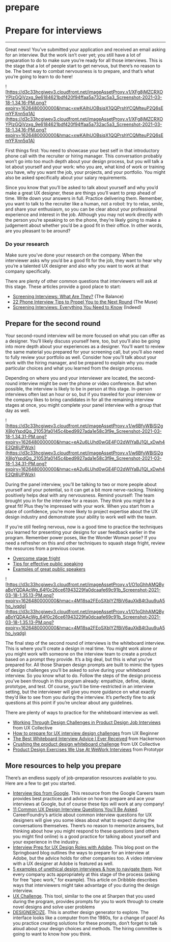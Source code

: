 # prepare

# Prepare for interviews

---

Great news! You’ve submitted your application and received an email asking for an interview. But the work isn’t over yet; you still have a lot of preparation to do to make sure you’re ready for all those interviews. This is the stage that a lot of people start to get nervous, but there’s no reason to be. The best way to combat nervousness is to prepare, and that’s what you’re going to learn to do here!

![https://d3c33hcgiwev3.cloudfront.net/imageAssetProxy.v1/XFg8jMZCRXOYPIzGQjVzxg_9e6184621bdf420f94ffaa5a732ac5a3_Screenshot-2021-03-18-1.34.16-PM.png?expiry=1626480000000&hmac=xwKAIhUOBsiqX1QQPrshYCQMteuP2Q6sEmYFXnn5q1A](https://d3c33hcgiwev3.cloudfront.net/imageAssetProxy.v1/XFg8jMZCRXOYPIzGQjVzxg_9e6184621bdf420f94ffaa5a732ac5a3_Screenshot-2021-03-18-1.34.16-PM.png?expiry=1626480000000&hmac=xwKAIhUOBsiqX1QQPrshYCQMteuP2Q6sEmYFXnn5q1A)

First things first: You need to showcase your best self in that introductory phone call with the recruiter or hiring manager. This conversation probably won’t go into too much depth about your design process, but you will talk a lot about yourself and your work: who you are, what kind of work or training you have, why you want the job, your projects, and your portfolio. You might also be asked specifically about your salary requirements.

Since you know that you’ll be asked to talk about yourself and why you’d make a great UX designer, these are things you’ll want to prep ahead of time. Write down your answers in full. Practice delivering them. Remember, you want to talk to the recruiter like a human, not a robot: try to relax, smile, and share your enthusiasm, so you can be clear about your professional experience and interest in the job. Although you may not work directly with the person you’re speaking to on the phone, they’re likely going to make a judgement about whether you’d be a good fit in their office. In other words, are you pleasant to be around?

### Do your research

Make sure you’ve done your research on the company. When the interviewer asks why you’d be a good fit for the job, they want to hear why you’re a talented UX designer and also why you want to work at that company specifically.

There are plenty of other common questions that interviewers will ask at this stage. These articles provide a good place to start:

- [Screening Interviews: What Are They?](https://www.thebalancecareers.com/what-is-a-screening-interview-2062094) (The Balance)
- [22 Phone Interview Tips to Propel You to the Next Round](https://www.themuse.com/advice/phone-interview-tips-preparation) (The Muse)
- [Screening Interviews: Everything You Need to Know](https://www.indeed.com/career-advice/interviewing/screening-interview) (Indeed)

## Prepare for the second round

Your second-round interview will be more focused on what you can offer as a designer. You’ll likely discuss yourself here, too, but you’ll also be going into more depth about your experiences as a designer. You’ll want to review the same material you prepared for your screening call, but you’ll also need to fully review your portfolio as well. Consider how you’ll talk about your work with the hiring manager, and be prepared to explain why you made particular choices and what you learned from the design process.

Depending on where you and your interviewer are located, the second-round interview might be over the phone or video conference. But when possible, the interview is likely to be in person at this stage. In-person interviews often last an hour or so, but if you traveled for your interview or the company likes to bring candidates in for all the remaining interview stages at once, you might complete your panel interview with a group that day as well.

![https://d3c33hcgiwev3.cloudfront.net/imageAssetProxy.v1/w6BfyWBiSl2gX8lgYspdQg_21053fa0145c4bed9927ada1e58c3f9e_Screenshot-2021-03-18-1.34.31-PM.png?expiry=1626480000000&hmac=eA2u6LUhd0wGE4FO2dWlYaBJ1QI_xDwh4E2Qt6UPWzk](https://d3c33hcgiwev3.cloudfront.net/imageAssetProxy.v1/w6BfyWBiSl2gX8lgYspdQg_21053fa0145c4bed9927ada1e58c3f9e_Screenshot-2021-03-18-1.34.31-PM.png?expiry=1626480000000&hmac=eA2u6LUhd0wGE4FO2dWlYaBJ1QI_xDwh4E2Qt6UPWzk)

During the panel interview, you’ll be talking to two or more people about yourself and your potential, so it can get a bit more nerve-racking. Thinking positively helps deal with any nervousness. Remind yourself: The team brought you in for the interview for a reason. They think you might be a great fit! Plus they’re impressed with your work. When you start from a place of confidence, you’re more likely to project expertise about the UX design industry and demonstrate your ability to work well with the team.

If you’re still feeling nervous, now is a good time to practice the techniques you learned for presenting your designs for user feedback earlier in the program. Remember power poses, like the Wonder Woman pose? If you need a refresher on this and other techniques to squash stage fright, review the resources from a previous course.

- [Overcome stage fright](https://www.coursera.org/learn/conduct-ux-research/supplement/AfEGF/overcome-stage-fright)
- [Tips for effective public speaking](https://www.coursera.org/learn/conduct-ux-research/supplement/IhXA0/tips-for-giving-an-effective-presentation)
- [Examples of great public speakers](https://www.coursera.org/learn/conduct-ux-research/supplement/L17A5/examples-of-great-public-speakers)

![https://d3c33hcgiwev3.cloudfront.net/imageAssetProxy.v1/O1oGhhAMQByaBoYQDAAcWg_64f0c26ce61943229fa0dcaafe69c91b_Screenshot-2021-03-18-1.35.13-PM.png?expiry=1626480000000&hmac=4M18sa2FEoSXbIYZfBiV6auXkB4t3uu9uA5ho_iyqdg](https://d3c33hcgiwev3.cloudfront.net/imageAssetProxy.v1/O1oGhhAMQByaBoYQDAAcWg_64f0c26ce61943229fa0dcaafe69c91b_Screenshot-2021-03-18-1.35.13-PM.png?expiry=1626480000000&hmac=4M18sa2FEoSXbIYZfBiV6auXkB4t3uu9uA5ho_iyqdg)

The final step of the second round of interviews is the whiteboard interview. This is where you’ll create a design in real time. You might work alone or you might work with someone on the interview team to create a product based on a prompt they provide. It’s a big deal, but this is what you’ve prepared for. All those Sharpen design prompts are built to mimic the types of design challenges you’ll be asked to solve during your whiteboard interview. So you know what to do. Follow the steps of the design process you’ve been through in this program already: empathize, define, ideate, prototype, and test. Of course, you’ll be time-restricted in an interview setting, but the interviewer will give you more guidance on what exactly they’d like to see from you during the interview. It’s perfectly fine to ask questions at this point if you’re unclear about any guidelines.

There are plenty of ways to practice for the whiteboard interview as well.

- [Working Through Design Challenges in Product Design Job Interviews](https://uxdesign.cc/working-through-design-challenges-in-digital-product-design-interviews-d4b118df4265) from UX Collective
- [How to prepare for UX interview design challenges](https://www.uxbeginner.com/how-to-prepare-ux-interview-design-challenge/) from UX Beginner
- [The Best Whiteboard Interview Advice I Ever Received](https://hackernoon.com/the-best-whiteboard-interview-advice-i-ever-received-3ebbfa72e4a) from Hackernoon
- [Crushing the product design whiteboard challenge](https://uxdesign.cc/crushing-the-product-design-whiteboard-challenge-c0f5a50b4c0d) from UX Collective
- [Product Design Exercises We Use At WeWork Interviews](https://blog.prototypr.io/product-design-exercises-we-use-at-wework-interviews-2ee1f5a57319) from Prototypr

## More resources to help you prepare

There’s an endless supply of job-preparation resources available to you. Here are a few to get you started.

- [Interview tips from Google](https://careers.google.com/interview-tips/?src=Online%2FSocial%2FNewYearNewJob&utm_campaign=&utm_medium=Social&utm_source=Online). This resource from the Google Careers team provides best practices and advice on how to prepare and ace your interviews at Google, but of course these tips will work at any company!
- [11 Common UX Design Interview Questions You'll Be Asked](https://careerfoundry.com/en/blog/ux-design/make-sure-you-can-answer-these-11-ux-design-interview-questions/). CareerFoundry’s article about common interview questions for UX designers will give you some ideas about what to expect during the conversations themselves. There’s no reason to memorize answers, but thinking about how you might respond to these questions (and others you might find online) is a good practice for talking about yourself and your experience in the industry.
- [Interview Prep for UX Design Roles with Adobe](https://www.springboard.com/blog/interview-prep-for-ux-design-roles-with-adobe/). This blog post on the Springboard blog outlines the ways to prepare for an interview at Adobe, but the advice holds for other companies too. A video interview with a UX designer at Adobe is featured as well.
- [5 examples of unethical design interviews & how to navigate them](https://dribbble.com/stories/2019/09/24/how-to-navigate-unethical-design-interviews). Not every company acts appropriately at this stage of the process (asking for free “spec work,” for example). This article on Dribbble describes ways that interviewers might take advantage of you during the design interview.
- [UX Challenge](https://www.uxchallenge.co/). This tool, similar to the one at Sharpen that you used during the program, provides prompts for you to work through to create novel designs and solve user problems
- [DESIGNERCIZE](https://designercize.com/). This is another design generator to explore. The interface looks like a computer from the 1980s, for a change of pace! As you practice creating solutions for these prompts, don’t forget to talk aloud about your design choices and methods. The hiring committee is going to want to know how you think.
